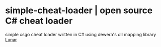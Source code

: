 # simple-cheat-loader | open source C# cheat loader
simple csgo cheat loader written in C# using dewera's dll mapping library [Lunar](https://github.com/Dewera/Lunar)
